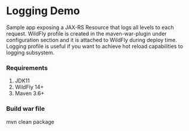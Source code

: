 # Logging Demo
Sample app exposing a JAX-RS Resource that logs all levels to each request.
WildFly profile is created in the maven-war-plugin under configuration section and it is attached to WildFly during deploy time.
Logging profile is useful if you want to achieve hot reload capabilities to logging subsystem.
### Requirements
1. JDK11
2. WildFly 14+
3. Maven 3.6+

### Build war file
mvn clean package
